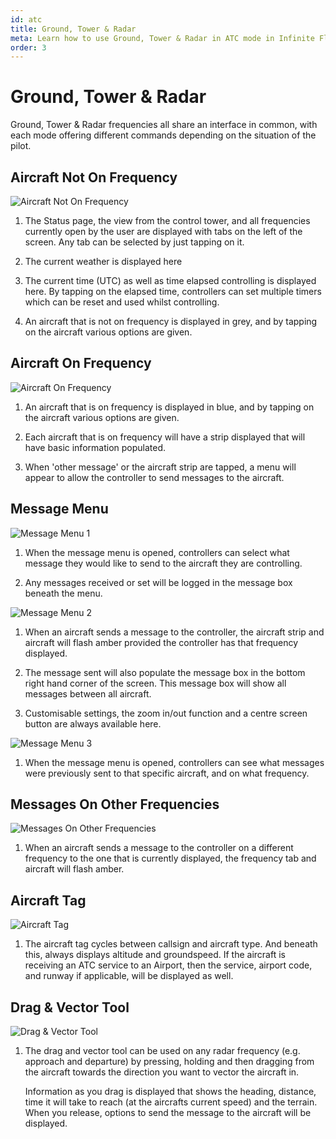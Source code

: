 ```yaml
---
id: atc
title: Ground, Tower & Radar
meta: Learn how to use Ground, Tower & Radar in ATC mode in Infinite Flight
order: 3
---
```


# Ground, Tower & Radar

Ground, Tower & Radar frequencies all share an interface in common, with each mode offering different commands depending on the situation of the pilot.



## Aircraft Not On Frequency

![Aircraft Not On Frequency](_images/manual/frames/atc-aircraft-not-on-frequency.png)



1. The Status page, the view from the control tower, and all frequencies currently open by the user are displayed with tabs on the left of the screen. Any tab can be selected by just tapping on it.

   

2. The current weather is displayed here

   

3. The current time (UTC) as well as time elapsed controlling is displayed here. By tapping on the elapsed time, controllers can set multiple timers which can be reset and used whilst controlling.

   

4. An aircraft that is not on frequency is displayed in grey, and by tapping on the aircraft various options are given.



## Aircraft On Frequency

![Aircraft On Frequency](_images/manual/frames/atc-aircraft-on-frequency.png)



1. An aircraft that is on frequency is displayed in blue, and by tapping on the aircraft various options are given.

   

2. Each aircraft that is on frequency will have a strip displayed that will have basic information populated.

   

3. When &#39;other message&#39; or the aircraft strip are tapped, a menu will appear to allow the controller to send messages to the aircraft.



## Message Menu

![Message Menu 1](_images/manual/frames/atc-message-menu-1.png)



1. When the message menu is opened, controllers can select what message they would like to send to the aircraft they are controlling.

   

2. Any messages received or set will be logged in the message box beneath the menu.



![Message Menu 2](_images/manual/frames/atc-message-menu-2.png)



1. When an aircraft sends a message to the controller, the aircraft strip and aircraft will flash amber provided the controller has that frequency displayed.

   

2. The message sent will also populate the message box in the bottom right hand corner of the screen. This message box will show all messages between all aircraft.

   

3. Customisable settings, the zoom in/out function and a centre screen button are always available here.



![Message Menu 3](_images/manual/frames/atc-message-menu-3.png)



1. When the message menu is opened, controllers can see what messages were previously sent to that specific aircraft, and on what frequency.



## Messages On Other Frequencies

![Messages On Other Frequencies](_images/manual/frames/atc-message-on-other-frequencies.png)



1. When an aircraft sends a message to the controller on a different frequency to the one that is currently displayed, the frequency tab and aircraft will flash amber.



## Aircraft Tag

![Aircraft Tag](_images/manual/frames/atc-aircraft-tag.png)



1. The aircraft tag cycles between callsign and aircraft type. And beneath this, always displays altitude and groundspeed. If the aircraft is receiving an ATC service to an Airport, then the service, airport code, and runway if applicable, will be displayed as well.



## Drag & Vector Tool

![Drag & Vector Tool](_images/manual/frames/atc-drag-and-vector.png)



1. The drag and vector tool can be used on any radar frequency (e.g. approach and departure) by pressing, holding and then dragging from the aircraft towards the direction you want to vector the aircraft in.

   Information as you drag is displayed that shows the heading, distance, time it will take to reach (at the aircrafts current speed) and the terrain. When you release, options to send the message to the aircraft will be displayed.
